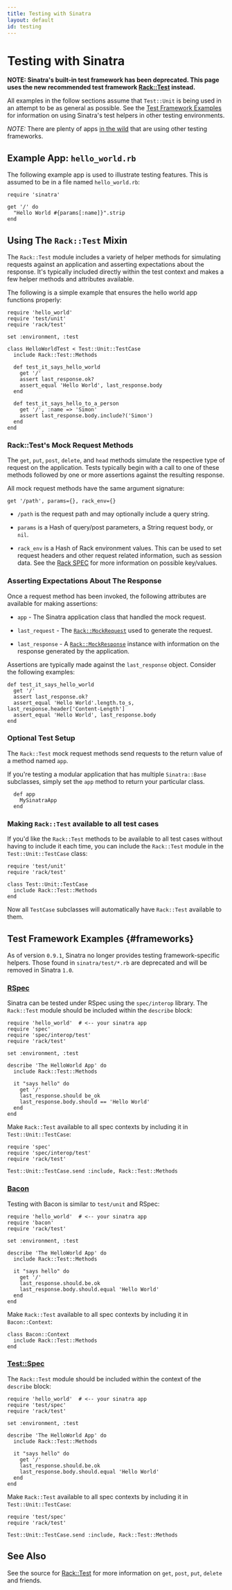 ```yaml
---
title: Testing with Sinatra
layout: default
id: testing
---
```


Testing with Sinatra
====================

**NOTE: Sinatra's built-in test framework  has been deprecated.  This page uses the new recommended test framework
[Rack::Test](http://gitrdoc.com/brynary/rack-test/tree/master) instead.**

All examples in the follow  sections assume that `Test::Unit` is being 
used in an attempt to be as general as possible. See the [Test Framework
Examples](#frameworks) for information on using Sinatra's test helpers in
other testing environments.

*NOTE:* There are plenty of apps [in the wild][wild] that are using other
testing frameworks.

Example App: `hello_world.rb`
-----------------------------

The following example app is used to illustrate testing features. This is
assumed to be in a file named `hello_world.rb`:

    require 'sinatra'

    get '/' do
      "Hello World #{params[:name]}".strip
    end

Using The `Rack::Test` Mixin
-------------------------------

The `Rack::Test` module includes a variety of helper methods for
simulating requests against an application and asserting expectations about
the response. It's typically included directly within the test context and
makes a few helper methods and attributes available.

The following is a simple example that ensures the hello world app functions
properly:

    require 'hello_world'
    require 'test/unit'
    require 'rack/test'

    set :environment, :test

    class HelloWorldTest < Test::Unit::TestCase
      include Rack::Test::Methods

      def test_it_says_hello_world
        get '/'
        assert last_response.ok?
        assert_equal 'Hello World', last_response.body
      end

      def test_it_says_hello_to_a_person
        get '/', :name => 'Simon'
        assert last_response.body.include?('Simon')
      end
    end

### Rack::Test's Mock Request Methods

The `get`, `put`, `post`, `delete`, and `head` methods simulate the
respective type of request on the application. Tests typically begin with
a call to one of these methods followed by one or more assertions against
the resulting response.

All mock request methods have the same argument signature:

    get '/path', params={}, rack_env={}

 * `/path` is the request path and may optionally include a query string.

 * `params` is a Hash of query/post parameters, a String request body, or
   `nil`.

 * `rack_env` is a Hash of Rack environment values. This can be used to
   set request headers and other request related information, such as session
   data. See the [Rack SPEC][spec] for more information on possible key/values.

### Asserting Expectations About The Response

Once a request method has been invoked, the following attributes are
available for making assertions:

 * `app` - The Sinatra application class that handled the mock request.

 * `last_request` - The [`Rack::MockRequest`][Rack::MockRequest] used to generate
   the request.

 * `last_response` - A [`Rack::MockResponse`][Rack::MockResponse] instance with
   information on the response generated by the application.

Assertions are typically made against the `last_response` object.
Consider the following examples:

    def test_it_says_hello_world
      get '/'
      assert last_response.ok?
      assert_equal 'Hello World'.length.to_s, last_response.header['Content-Length']
      assert_equal 'Hello World', last_response.body
    end


### Optional Test Setup

The `Rack::Test` mock request methods send requests to the return value of
a method named `app`.

If you're testing a modular application that has multiple `Sinatra::Base`
subclasses, simply set the `app` method to return your particular class.

      def app 
      	MySinatraApp
      end

### Making `Rack::Test` available to all test cases

If you'd like the `Rack::Test` methods to be available to all test cases
without having to include it each time, you can include the `Rack::Test`
module in the `Test::Unit::TestCase` class:

    require 'test/unit'
    require 'rack/test'

    class Test::Unit::TestCase
      include Rack::Test::Methods
    end

Now all `TestCase` subclasses will automatically have `Rack::Test`
available to them.

Test Framework Examples {#frameworks}
-----------------------

As of version `0.9.1`, Sinatra no longer provides testing framework-specific
helpers. Those found in `sinatra/test/*.rb` are deprecated and will be
removed in Sinatra `1.0`.

### [RSpec][]

Sinatra can be tested under RSpec using the `spec/interop` library. The
`Rack::Test` module should be included within the `describe` block:

    require 'hello_world'  # <-- your sinatra app
    require 'spec'
    require 'spec/interop/test'
    require 'rack/test'

    set :environment, :test

    describe 'The HelloWorld App' do
      include Rack::Test::Methods

      it "says hello" do
        get '/'
        last_response.should be_ok
        last_response.body.should == 'Hello World'
      end
    end

Make `Rack::Test` available to all spec contexts by including it in
`Test::Unit::TestCase`:

    require 'spec'
    require 'spec/interop/test'
    require 'rack/test'

    Test::Unit::TestCase.send :include, Rack::Test::Methods

### [Bacon][]

Testing with Bacon is similar to `test/unit` and RSpec:

    require 'hello_world'  # <-- your sinatra app
    require 'bacon'
    require 'rack/test'

    set :environment, :test

    describe 'The HelloWorld App' do
      include Rack::Test::Methods

      it "says hello" do
        get '/'
        last_response.should.be.ok
        last_response.body.should.equal 'Hello World'
      end
    end

Make `Rack::Test` available to all spec contexts by including it in
`Bacon::Context`:

    class Bacon::Context
      include Rack::Test::Methods
    end

### [Test::Spec][]

The `Rack::Test` module should be included within the context of the
`describe` block:

    require 'hello_world'  # <-- your sinatra app
    require 'test/spec'
    require 'rack/test'

    set :environment, :test

    describe 'The HelloWorld App' do
      include Rack::Test::Methods

      it "says hello" do
        get '/'
        last_response.should.be.ok
        last_response.body.should.equal 'Hello World'
      end
    end

Make `Rack::Test` available to all spec contexts by including it in
`Test::Unit::TestCase`:

    require 'test/spec'
    require 'rack/test'

    Test::Unit::TestCase.send :include, Rack::Test::Methods

<!-- TODO: Webrat -->

See Also
--------

See the source for [Rack::Test][] for
more information on `get`, `post`, `put`, `delete` and friends.

[Test::Unit]: http://www.ruby-doc.org/stdlib/libdoc/test/unit/rdoc/classes/Test/Unit.html
[RSpec]: http://rspec.info
[Bacon]: http://github.com/chneukirchen/bacon
[Test::Spec]: http://rubyforge.org/projects/test-spec/
[Sinatra::Test]: http://github.com/sinatra/sinatra/blob/987d622a52f3eaf28f8f6beb7451c3e43c23f075/test/test_test.rb
[Rack::Test]: http://github.com/brynary/rack-test/
[test]: http://github.com/sinatra/sinatra/blob/master/test/test_test.rb
[wild]: /wild.html
[spec]: http://rack.rubyforge.org/doc/files/SPEC.html
[Rack::MockRequest]: http://rack.rubyforge.org/doc/classes/Rack/MockRequest.html
[Rack::MockResponse]: http://rack.rubyforge.org/doc/classes/Rack/MockResponse.html
